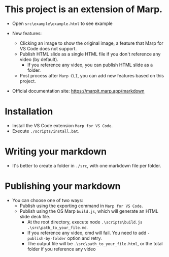 # This project is an extension of Marp.
- Open `src\example\example.html` to see example
- New features:
    - Clicking an image to show the original image, a feature that Marp for VS Code does not support.
    - Publish HTML slide as a single HTML file if you don't reference any video (by default).
        - If you reference any video, you can publish HTML slide as a folder.
    - Post process after `Marp CLI`, you can add new features based on this project.

- Official documentation site: https://marpit.marp.app/markdown

# Installation
- Install the VS Code extension `Marp for VS Code`.
- Execute `./scripts/install.bat`.


# Writing your markdown
- It's better to create a folder in `./src`, with one markdown file per folder.


# Publishing your markdown
- You can choose one of two ways:
    - Publish using the exporting command in `Marp for VS Code`.
    - Publish using the OS Marp `build.js`, which will generate an HTML slide deck file.
        - At the root directory, execute node `.\scripts\build.js .\src\path_to_your_file.md`.
        - If you reference any video, cmd will fail. You need to add `-publish-by-folder` option and retry.
        - The output file will be `.\src\path_to_your_file.html`, or the total folder if you reference any video